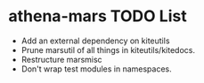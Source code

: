 # athena-mars TODO List

* Add an external dependency on kiteutils
* Prune marsutil of all things in kiteutils/kitedocs.
* Restructure marsmisc
* Don't wrap test modules in namespaces.

